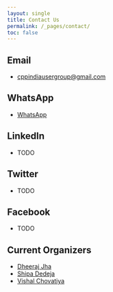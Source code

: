 ```yaml
---
layout: single
title: Contact Us
permalink: /_pages/contact/
toc: false
---
```


## Email

- cppindiausergroup@gmail.com

## WhatsApp

- [WhatsApp](https://chat.whatsapp.com/HEcrV4xXmSiBLtSxPZ120w)

## LinkedIn

- TODO

## Twitter

- TODO

## Facebook

- TODO

## Current Organizers

- [Dheeraj Jha](https://www.linkedin.com/in/jhadheeraj/)
- [Shipa Dedeja](https://www.linkedin.com/in/shilpa-dodeja-3740005b/)
- [Vishal Chovatiya](https://www.linkedin.com/in/vishal-chovatiya-b7896484/)